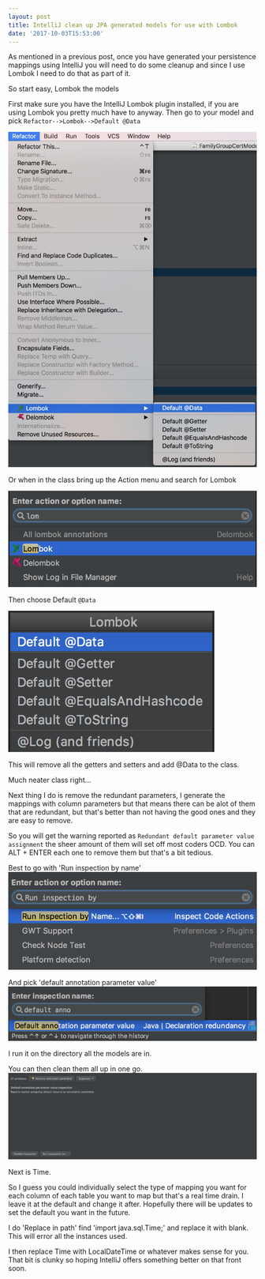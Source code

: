 ```yaml
---
layout: post
title: IntelliJ clean up JPA generated models for use with Lombok
date: '2017-10-03T15:53:00'
---
```


As mentioned in a previous post, once you have generated your persistence mappings using IntelliJ you will need to do some cleanup and since I use Lombok I need to do that as part of it.

So start easy, Lombok the models

First make sure you have the IntelliJ Lombok plugin installed, if you are using Lombok you pretty much have to anyway.
Then go to your model and pick `Refactor-->Lombok-->Default @Data`

![Refactor Menu](./assets/img/refactor-menu.png)

Or when in the class bring up the Action menu and search for Lombok

![Lombok Action Menu](./assets/img/lombok-action-menu.png)

Then choose Default `@Data`

![Lombok Menu](./assets/img/lombok-menu.png)

This will remove all the getters and setters and add @Data to the class.

Much neater class right...

Next thing I do is remove the redundant parameters, I generate the mappings with column parameters but that means there can be alot of them that are redundant, but that's better than not having the good ones and they are easy to remove.

So you will get the warning reported as `Redundant default parameter value assignment` the sheer amount of them will set off most coders OCD.  You can ALT + ENTER each one to remove them but that's a bit tedious.

Best to go with 'Run inspection by name'
![Run inspection by name](./assets/img/run-inspection-by-name.png)

And pick 'default annotation parameter value'
![Enter inspection name](./assets/img/enter-inspection-name.png)

I run it on the directory all the models are in.

You can then clean them all up in one go.
![Remove redundant parameter](./assets/img/remove-redundant-parameter.png)

Next is Time.

So I guess you could individually select the type of mapping you want for each column of each table you want to map but that's a real time drain. I leave it at the default and change it after.  Hopefully there will be updates to set the default you want in the future.

I do 'Replace in path' find 'import java.sql.Time;' and replace it with blank.  This will error all the instances used.

I then replace Time with LocalDateTime or whatever makes sense for you.  That bit is clunky so hoping IntelliJ offers something better on that front soon.
